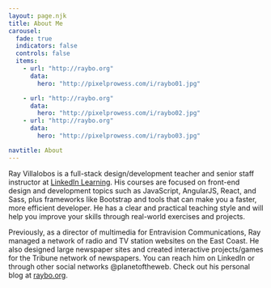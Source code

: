 ```yaml
---
layout: page.njk
title: About Me
carousel:
  fade: true
  indicators: false
  controls: false
  items:
    - url: "http://raybo.org"
      data:
        hero: "http://pixelprowess.com/i/raybo01.jpg"

    - url: "http://raybo.org"
      data:
        hero: "http://pixelprowess.com/i/raybo02.jpg"
    - url: "http://raybo.org"
      data:
        hero: "http://pixelprowess.com/i/raybo03.jpg"

navtitle: About
---
```


Ray Villalobos is a full-stack design/development teacher and senior staff instructor at <a href="https://www.linkedin.com/learning/instructors/ray-villalobos">LinkedIn Learning</a>. His courses are focused on front-end design and development topics such as JavaScript, AngularJS, React, and Sass, plus frameworks like Bootstrap and tools that can make you a faster, more efficient developer. He has a clear and practical teaching style and will help you improve your skills through real-world exercises and projects.

Previously, as a director of multimedia for Entravision Communications, Ray managed a network of radio and TV station websites on the East Coast. He also designed large newspaper sites and created interactive projects/games for the Tribune network of newspapers. You can reach him on LinkedIn or through other social networks @planetoftheweb. Check out his personal blog at [raybo.org](http://raybo.org).
